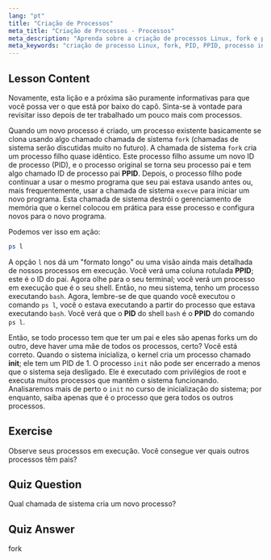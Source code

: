 ```yaml
---
lang: "pt"
title: "Criação de Processos"
meta_title: "Criação de Processos - Processos"
meta_description: "Aprenda sobre a criação de processos Linux, fork e processos pai/filho. Entenda PID, PPID e o processo init. Obtenha um guia para iniciantes em gerenciamento de processos Linux."
meta_keywords: "criação de processo Linux, fork, PID, PPID, processo init, processos Linux, iniciante, tutorial, guia"
---
```


## Lesson Content

Novamente, esta lição e a próxima são puramente informativas para que você possa ver o que está por baixo do capô. Sinta-se à vontade para revisitar isso depois de ter trabalhado um pouco mais com processos.

Quando um novo processo é criado, um processo existente basicamente se clona usando algo chamado chamada de sistema `fork` (chamadas de sistema serão discutidas muito no futuro). A chamada de sistema `fork` cria um processo filho quase idêntico. Este processo filho assume um novo ID de processo (PID), e o processo original se torna seu processo pai e tem algo chamado ID de processo pai **PPID**. Depois, o processo filho pode continuar a usar o mesmo programa que seu pai estava usando antes ou, mais frequentemente, usar a chamada de sistema `execve` para iniciar um novo programa. Esta chamada de sistema destrói o gerenciamento de memória que o kernel colocou em prática para esse processo e configura novos para o novo programa.

Podemos ver isso em ação:

```bash
ps l
```

A opção `l` nos dá um "formato longo" ou uma visão ainda mais detalhada de nossos processos em execução. Você verá uma coluna rotulada **PPID**; este é o ID do pai. Agora olhe para o seu terminal; você verá um processo em execução que é o seu shell. Então, no meu sistema, tenho um processo executando `bash`. Agora, lembre-se de que quando você executou o comando `ps l`, você o estava executando a partir do processo que estava executando `bash`. Você verá que o **PID** do shell `bash` é o **PPID** do comando `ps l`.

Então, se todo processo tem que ter um pai e eles são apenas forks um do outro, deve haver uma mãe de todos os processos, certo? Você está correto. Quando o sistema inicializa, o kernel cria um processo chamado **init**; ele tem um PID de 1. O processo `init` não pode ser encerrado a menos que o sistema seja desligado. Ele é executado com privilégios de root e executa muitos processos que mantêm o sistema funcionando. Analisaremos mais de perto o `init` no curso de inicialização do sistema; por enquanto, saiba apenas que é o processo que gera todos os outros processos.

## Exercise

Observe seus processos em execução. Você consegue ver quais outros processos têm pais?

## Quiz Question

Qual chamada de sistema cria um novo processo?

## Quiz Answer

fork
